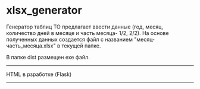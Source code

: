# xlsx_generator

Генератор таблиц ТО предлагает ввести данные (год, месяц, количество дней в месяце и часть месяца- 1/2, 2/2).
На основе полученных данных создается файл с названием "месяц-часть_месяца.xlsx" в текущей папке.

В папке dist размещен exe файл.
***
HTML в рзработке (Flask)
***
